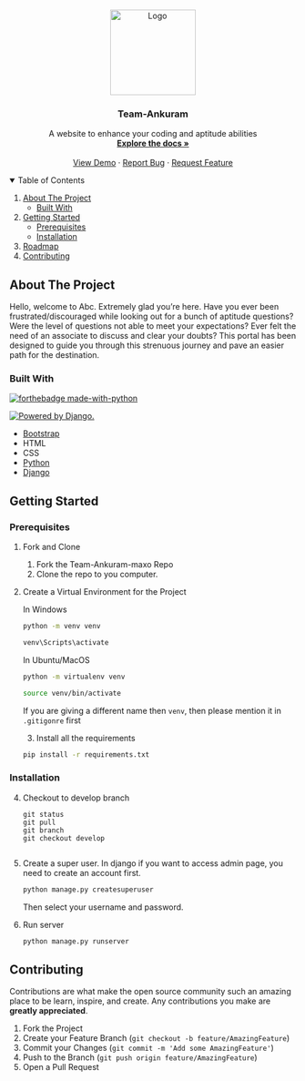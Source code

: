 <!-- PROJECT LOGO -->
<br />
<p align="center">
  <a href="https://github.com/Karthik-Shenoy/Team-Ankuram-maxo/blob/main/README.md">
    <img src="https://firebasestorage.googleapis.com/v0/b/ankuram-maxo-website.appspot.com/o/Project_Git%2FAnkuram%20Logo.png?alt=media&token=ac69eb50-5050-408c-a058-e1fcb11f2487" alt="Logo" width="150" height="150">
  </a>

  <h3 align="center">Team-Ankuram</h3>

  <p align="center">
    A website to enhance your coding and aptitude abilities
    <br />
    <a href="https://github.com/Karthik-Shenoy/Team-Ankuram-maxo/blob/main/README.md"><strong>Explore the docs »</strong></a>
    <br />
    <br />
    <a href="https://github.com/Karthik-Shenoy/Team-Ankuram-maxo/blob/main/README.md">View Demo</a>
    ·
    <a href="https://github.com/Karthik-Shenoy/Team-Ankuram-maxo/issues">Report Bug</a>
    ·
    <a href="https://github.com/Karthik-Shenoy/Team-Ankuram-maxo/issues">Request Feature</a>
  </p>
</p>

<!-- TABLE OF CONTENTS -->
<details open="open">
  <summary>Table of Contents</summary>
  <ol>
    <li>
      <a href="#about-the-project">About The Project</a>
      <ul>
        <li><a href="#built-with">Built With</a></li>
      </ul>
    </li>
    <li>
      <a href="#getting-started">Getting Started</a>
      <ul>
        <li><a href="#prerequisites">Prerequisites</a></li>
        <li><a href="#installation">Installation</a></li>
      </ul>
    </li>
    <li><a href="#roadmap">Roadmap</a></li>
    <li><a href="#contributing">Contributing</a></li>
  </ol>
</details>

<!-- ABOUT THE PROJECT -->
## About The Project

Hello, welcome to Abc. Extremely glad you’re here. Have you ever been frustrated/discouraged while looking out for a bunch of aptitude questions? Were the level of questions not able to meet your expectations? Ever felt the need of an associate to discuss and clear your doubts? This portal has been designed to guide you through this strenuous journey and pave an easier path for the destination.

### Built With
[![forthebadge made-with-python](http://ForTheBadge.com/images/badges/made-with-python.svg)](https://www.python.org/)

<a href="http://www.djangoproject.com/"><img src="https://www.djangoproject.com/m/img/badges/djangopowered126x54.gif" border="0" alt="Powered by Django." title="Powered by Django." /></a>

* [Bootstrap](https://getbootstrap.com)
* HTML
* CSS
* [Python](https://www.python.org/downloads/)
* [Django](https://www.djangoproject.com/)

<!-- GETTING STARTED -->
## Getting Started

### Prerequisites

1. Fork and Clone
    <ol>
    <li>Fork the Team-Ankuram-maxo Repo</li>
    <li>Clone the repo to you computer.</li>
    </ol>

2. Create a Virtual Environment for the Project

    In Windows
    ```bash
    python -m venv venv
    
    venv\Scripts\activate
    ```

    In Ubuntu/MacOS
    ```bash
    python -m virtualenv venv
    
    source venv/bin/activate
    ```
   
   If you are giving a different name then `venv`, then please mention it in `.gitigonre` first
   
   3. Install all the requirements

    ```bash
    pip install -r requirements.txt
    ```
   
### Installation
   

  4. Checkout to develop branch
       ```git
      git status
      git pull
      git branch
      git checkout develop
     
     
  6. Create a super user.
      In django if you want to access admin page, you need to create an account first.
      ```djangotemplate
      python manage.py createsuperuser
      ```
     Then select your username and password.

  8. Run server
      ```bash
      python manage.py runserver
      ```
 
 <!-- CONTRIBUTING -->
## Contributing

Contributions are what make the open source community such an amazing place to be learn, inspire, and create. Any contributions you make are **greatly appreciated**.

1. Fork the Project
2. Create your Feature Branch (`git checkout -b feature/AmazingFeature`)
3. Commit your Changes (`git commit -m 'Add some AmazingFeature'`)
4. Push to the Branch (`git push origin feature/AmazingFeature`)
5. Open a Pull Request
